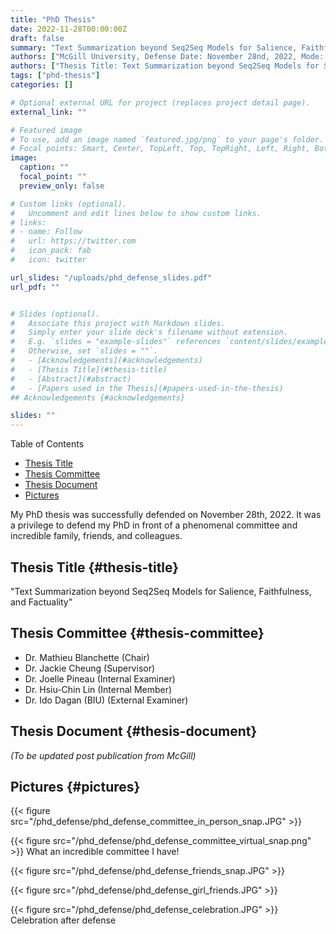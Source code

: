 ```yaml
---
title: "PhD Thesis"
date: 2022-11-28T00:00:00Z
draft: false
summary: "Text Summarization beyond Seq2Seq Models for Salience, Faithfulness, and Factuality"
authors: ["McGill University, Defense Date: November 28nd, 2022, Mode: Hybrid"]
authors: ["Thesis Title: Text Summarization beyond Seq2Seq Models for Salience, Faithfulness, and Factuality"]
tags: ["phd-thesis"]
categories: []

# Optional external URL for project (replaces project detail page).
external_link: ""

# Featured image
# To use, add an image named `featured.jpg/png` to your page's folder.
# Focal points: Smart, Center, TopLeft, Top, TopRight, Left, Right, BottomLeft, Bottom, BottomRight.
image:
  caption: ""
  focal_point: ""
  preview_only: false

# Custom links (optional).
#   Uncomment and edit lines below to show custom links.
# links:
# - name: Follow
#   url: https://twitter.com
#   icon_pack: fab
#   icon: twitter

url_slides: "/uploads/phd_defense_slides.pdf"
url_pdf: ""


# Slides (optional).
#   Associate this project with Markdown slides.
#   Simply enter your slide deck's filename without extension.
#   E.g. `slides = "example-slides"` references `content/slides/example-slides.md`.
#   Otherwise, set `slides = ""`.
#   - [Acknowledgements](#acknowledgements)
#   - [Thesis Title](#thesis-title)
#   - [Abstract](#abstract)
#   - [Papers used in the Thesis](#papers-used-in-the-thesis)
## Acknowledgements {#acknowledgements}

slides: ""
---
```


<div class="ox-hugo-toc toc">

<div class="heading">Table of Contents</div>

- [Thesis Title](#thesis-title)
- [Thesis Committee](#thesis-committee)
- [Thesis Document](#thesis-document)
- [Pictures](#pictures)

</div>
<!--endtoc-->

My PhD thesis was successfully defended on November 28th, 2022. It was a privilege to defend my PhD in front of a phenomenal committee and incredible family, friends, and colleagues.


## Thesis Title {#thesis-title}

"Text Summarization beyond Seq2Seq Models for Salience, Faithfulness, and Factuality"


## Thesis Committee {#thesis-committee}

-   Dr. Mathieu Blanchette (Chair)
-   Dr. Jackie Cheung (Supervisor)
-   Dr. Joelle Pineau (Internal Examiner)
-   Dr. Hsiu-Chin Lin (Internal Member)
-   Dr. Ido Dagan (BIU) (External Examiner)


## Thesis Document {#thesis-document}

_(To be updated post publication from McGill)_



## Pictures {#pictures}

{{< figure src="/phd_defense/phd_defense_committee_in_person_snap.JPG" >}}

{{< figure src="/phd_defense/phd_defense_committee_virtual_snap.png" >}}
What an incredible committee I have!

{{< figure src="/phd_defense/phd_defense_friends_snap.JPG" >}}

{{< figure src="/phd_defense/phd_defense_girl_friends.JPG" >}}

{{< figure src="/phd_defense/phd_defense_celebration.JPG" >}}
Celebration after defense
